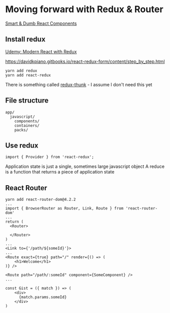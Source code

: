 # Moving forward with Redux & Router

[Smart & Dumb React Components](https://medium.com/@dan_abramov/smart-and-dumb-components-7ca2f9a7c7d0)

##

## Install redux

[Udemy: Modern React with Redux](https://www.udemy.com/react-redux/learn/v4/t/lecture/4288106?start=0)

https://davidkpiano.gitbooks.io/react-redux-form/content/step_by_step.html

```
yarn add redux
yarn add react-redux
```

There is something called [redux-thunk](https://github.com/gaearon/redux-thunk) - I assume I don't need this yet

## File structure

```
app/
  javascript/
    components/
    containers/
    packs/
```

## Use redux

```
import { Provider } from 'react-redux';
```

Application state is just a single, sometimes large javascript object
A reduce is a function that returns a piece of application state

## React Router

```
yarn add react-router-dom@4.2.2
...
import { BrowserRouter as Router, Link, Route } from 'react-router-dom'
...
return (
  <Router>

  </Router>
)
...
<Link to={'/path/${someId}'}>
...
<Route exact={true} path="/" render={() => (
    <h1>Welcome</h1>
)} />

<Route path="/path/:someId" component={SomeComponent} />
...

const Gist = ({ match }) => (
    <div>
      {match.params.someId}
    </div>
)


```
